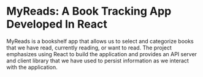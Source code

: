 # MyReads: A Book Tracking App Developed In React

MyReads is a bookshelf app that allows us to select and categorize books that we have read, currently reading, or want to read. The project emphasizes using React to build the application and provides an API server and client library that we have used to persist information as we interact with the application.

